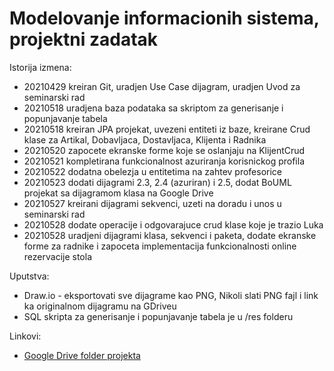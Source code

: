 # Modelovanje informacionih sistema, projektni zadatak

Istorija izmena:

- 20210429 kreiran Git, uradjen Use Case dijagram, uradjen Uvod za seminarski rad
- 20210518 uradjena baza podataka sa skriptom za generisanje i popunjavanje tabela
- 20210518 kreiran JPA projekat, uvezeni entiteti iz baze, kreirane Crud klase za Artikal, Dobavljaca, Dostavljaca, Klijenta i Radnika
- 20210520 zapocete ekranske forme koje se oslanjaju na KlijentCrud
- 20210521 kompletirana funkcionalnost azuriranja korisnickog profila
- 20210522 dodatna obelezja u entitetima na zahtev profesorice
- 20210523 dodati dijagrami 2.3, 2.4 (azuriran) i 2.5, dodat BoUML projekat sa dijagramom klasa na Google Drive
- 20210527 kreirani dijagrami sekvenci, uzeti na doradu i unos u seminarski rad
- 20210528 dodate operacije i odgovarajuce crud klase koje je trazio Luka
- 20210528 uradjeni dijagrami klasa, sekvenci i paketa, dodate ekranske forme za radnike i zapoceta implementacija funkcionalnosti online rezervacije stola

Uputstva:

- Draw.io - eksportovati sve dijagrame kao PNG, Nikoli slati PNG fajl i link ka originalnom dijagramu na GDriveu
- SQL skripta za generisanje i popunjavanje tabela je u /res folderu

Linkovi:
- [Google Drive folder projekta](https://drive.google.com/file/d/1vmfMTnNoMf_XlC45kIsL8_qhS_Zuq8jP/view?usp=sharing)

